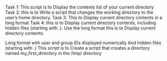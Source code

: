 Task 1: This script is to Display the contents list of your current directory
Task 2: this is to Write a script that changes the working directory to the user’s home directory.
Task 3: This to Display current directory contents in a long format
Task 4: this is to Display current directory contents, including hidden files (starting with .). Use the long format
this is to Display current directory contents.

Long format
with user and group IDs displayed numerically
And hidden files (starting with .)
This script is to Create a script that creates a directory named my_first_directory in the /tmp/ directory
